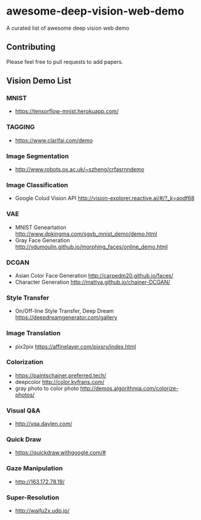 # awesome-deep-vision-web-demo
A curated list of awesome deep vision web demo

## Contributing  
Please feel free to pull requests to add papers.

## Vision Demo List  

### MNIST  
* https://tensorflow-mnist.herokuapp.com/

### TAGGING  
* https://www.clarifai.com/demo

### Image Segmentation
* http://www.robots.ox.ac.uk/~szheng/crfasrnndemo

### Image Classification  
* Google Colud Vision API http://vision-explorer.reactive.ai/#/?_k=aodf68

### VAE  
* MNIST Geneartation http://www.dpkingma.com/sgvb_mnist_demo/demo.html
* Gray Face Generation http://vdumoulin.github.io/morphing_faces/online_demo.html

### DCGAN  
* Asian Color Face Generation http://carpedm20.github.io/faces/
* Character Generation http://mattya.github.io/chainer-DCGAN/

### Style Transfer  
* On/Off-line Style Transfer, Deep Dream https://deepdreamgenerator.com/gallery

### Image Translation  
* pix2pix https://affinelayer.com/pixsrv/index.html

### Colorization  
* https://paintschainer.preferred.tech/
* deepcolor http://color.kvfrans.com/
* gray photo to color photo http://demos.algorithmia.com/colorize-photos/

### Visual Q&A  
* http://vqa.daylen.com/

### Quick Draw  
* https://quickdraw.withgoogle.com/#

### Gaze Manipulation  
* http://163.172.78.19/

### Super-Resolution
* http://waifu2x.udp.jp/
